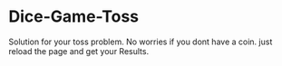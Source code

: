 # Dice-Game-Toss
Solution for your toss problem. 
No worries if you dont have a coin. just reload the page and get your Results.
